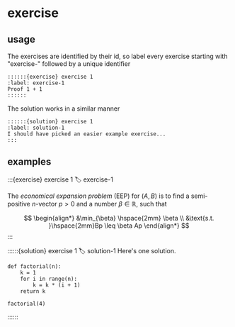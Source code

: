 # exercise 


## usage

The exercises are identified by their id, so label every exercise starting with "exercise-" followed by a unique identifier

```text
::::::{exercise} exercise 1
:label: exercise-1
Proof 1 + 1
::::::
```

The solution works in a similar manner 

```text
::::::{solution} exercise 1
:label: solution-1
I should have picked an easier example exercise...
:::
```

## examples


:::{exercise} exercise 1
:label: exercise-1

The *economical expansion problem* (EEP) for
$(A,B)$ is to find a semi-positive $n$-vector $p>0$
and a number $\beta\in\mathbb{R}$, such that

$$
\begin{align*}
&\min_{\beta} \hspace{2mm} \beta \\
&\text{s.t. }\hspace{2mm}Bp \leq \beta Ap
\end{align*}
$$
:::

::::::{solution} exercise 1
:label: solution-1
Here's one solution.

```{code-block} python
def factorial(n):
    k = 1
    for i in range(n):
        k = k * (i + 1)
    return k

factorial(4)
```
::::::